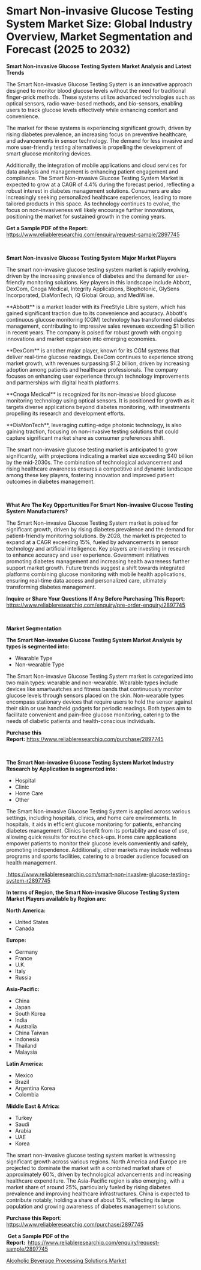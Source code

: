 <p><h1>Smart Non-invasive Glucose Testing System Market Size: Global Industry Overview, Market Segmentation and Forecast (2025 to 2032)</h1></p><p><strong>Smart Non-invasive Glucose Testing System Market Analysis and Latest Trends</strong></p>
<p><p>The Smart Non-invasive Glucose Testing System is an innovative approach designed to monitor blood glucose levels without the need for traditional finger-prick methods. These systems utilize advanced technologies such as optical sensors, radio wave-based methods, and bio-sensors, enabling users to track glucose levels effectively while enhancing comfort and convenience. </p><p>The market for these systems is experiencing significant growth, driven by rising diabetes prevalence, an increasing focus on preventive healthcare, and advancements in sensor technology. The demand for less invasive and more user-friendly testing alternatives is propelling the development of smart glucose monitoring devices. </p><p>Additionally, the integration of mobile applications and cloud services for data analysis and management is enhancing patient engagement and compliance. The Smart Non-invasive Glucose Testing System Market is expected to grow at a CAGR of 4.4% during the forecast period, reflecting a robust interest in diabetes management solutions. Consumers are also increasingly seeking personalized healthcare experiences, leading to more tailored products in this space. As technology continues to evolve, the focus on non-invasiveness will likely encourage further innovations, positioning the market for sustained growth in the coming years.</p></p>
<p><strong>Get a Sample PDF of the Report:&nbsp;</strong> <a href="https://www.reliableresearchiq.com/enquiry/request-sample/2897745?utm_campaign=3529&utm_medium=2&utm_source=Github&utm_content=ia&utm_term=15032025&utm_id=smart-non-invasive-glucose-testing-system">https://www.reliableresearchiq.com/enquiry/request-sample/2897745</a></p>
<p>&nbsp;</p>
<p><strong>Smart Non-invasive Glucose Testing System Major Market Players</strong></p>
<p><p>The smart non-invasive glucose testing system market is rapidly evolving, driven by the increasing prevalence of diabetes and the demand for user-friendly monitoring solutions. Key players in this landscape include Abbott, DexCom, Cnoga Medical, Integrity Applications, Biophotonic, GlySens Incorporated, DiaMonTech, iQ Global Group, and MediWise.</p><p>**Abbott** is a market leader with its FreeStyle Libre system, which has gained significant traction due to its convenience and accuracy. Abbott's continuous glucose monitoring (CGM) technology has transformed diabetes management, contributing to impressive sales revenues exceeding $1 billion in recent years. The company is poised for robust growth with ongoing innovations and market expansion into emerging economies.</p><p>**DexCom** is another major player, known for its CGM systems that deliver real-time glucose readings. DexCom continues to experience strong market growth, with revenues surpassing $1.2 billion, driven by increasing adoption among patients and healthcare professionals. The company focuses on enhancing user experience through technology improvements and partnerships with digital health platforms.</p><p>**Cnoga Medical** is recognized for its non-invasive blood glucose monitoring technology using optical sensors. It is positioned for growth as it targets diverse applications beyond diabetes monitoring, with investments propelling its research and development efforts.</p><p>**DiaMonTech**, leveraging cutting-edge photonic technology, is also gaining traction, focusing on non-invasive testing solutions that could capture significant market share as consumer preferences shift.</p><p>The smart non-invasive glucose testing market is anticipated to grow significantly, with projections indicating a market size exceeding $40 billion by the mid-2030s. The combination of technological advancement and rising healthcare awareness ensures a competitive and dynamic landscape among these key players, fostering innovation and improved patient outcomes in diabetes management.</p></p>
<p>&nbsp;</p>
<p><strong>What Are The Key Opportunities For Smart Non-invasive Glucose Testing System Manufacturers?</strong></p>
<p><p>The Smart Non-invasive Glucose Testing System market is poised for significant growth, driven by rising diabetes prevalence and the demand for patient-friendly monitoring solutions. By 2028, the market is projected to expand at a CAGR exceeding 15%, fueled by advancements in sensor technology and artificial intelligence. Key players are investing in research to enhance accuracy and user experience. Government initiatives promoting diabetes management and increasing health awareness further support market growth. Future trends suggest a shift towards integrated platforms combining glucose monitoring with mobile health applications, ensuring real-time data access and personalized care, ultimately transforming diabetes management.</p></p>
<p><strong>Inquire or Share Your Questions If Any Before Purchasing This Report:</strong> <a href="https://www.reliableresearchiq.com/enquiry/pre-order-enquiry/2897745?utm_campaign=3529&utm_medium=2&utm_source=Github&utm_content=ia&utm_term=15032025&utm_id=smart-non-invasive-glucose-testing-system">https://www.reliableresearchiq.com/enquiry/pre-order-enquiry/2897745</a></p>
<p>&nbsp;</p>
<p><strong>Market Segmentation</strong></p>
<p><strong>The Smart Non-invasive Glucose Testing System Market Analysis by types is segmented into:</strong></p>
<p><ul><li>Wearable Type</li><li>Non-wearable Type</li></ul></p>
<p><p>The Smart Non-invasive Glucose Testing System market is categorized into two main types: wearable and non-wearable. Wearable types include devices like smartwatches and fitness bands that continuously monitor glucose levels through sensors placed on the skin. Non-wearable types encompass stationary devices that require users to hold the sensor against their skin or use handheld gadgets for periodic readings. Both types aim to facilitate convenient and pain-free glucose monitoring, catering to the needs of diabetic patients and health-conscious individuals.</p></p>
<p><strong>Purchase this Report:&nbsp;</strong><a href="https://www.reliableresearchiq.com/purchase/2897745?utm_campaign=3529&utm_medium=2&utm_source=Github&utm_content=ia&utm_term=15032025&utm_id=smart-non-invasive-glucose-testing-system">https://www.reliableresearchiq.com/purchase/2897745</a></p>
<p>&nbsp;</p>
<p><strong>The Smart Non-invasive Glucose Testing System Market Industry Research by Application is segmented into:</strong></p>
<p><ul><li>Hospital</li><li>Clinic</li><li>Home Care</li><li>Other</li></ul></p>
<p><p>The Smart Non-invasive Glucose Testing System is applied across various settings, including hospitals, clinics, and home care environments. In hospitals, it aids in efficient glucose monitoring for patients, enhancing diabetes management. Clinics benefit from its portability and ease of use, allowing quick results for routine check-ups. Home care applications empower patients to monitor their glucose levels conveniently and safely, promoting independence. Additionally, other markets may include wellness programs and sports facilities, catering to a broader audience focused on health management.</p></p>
<p><a href="https://www.reliableresearchiq.com/smart-non-invasive-glucose-testing-system-r2897745?utm_campaign=3529&utm_medium=2&utm_source=Github&utm_content=ia&utm_term=15032025&utm_id=smart-non-invasive-glucose-testing-system">&nbsp;https://www.reliableresearchiq.com/smart-non-invasive-glucose-testing-system-r2897745</a></p>
<p><strong>In terms of Region, the Smart Non-invasive Glucose Testing System Market Players available by Region are:</strong></p>
<p>
    <p> <strong> North America: </strong>
        <ul>
            <li>United States</li>
            <li>Canada</li>
        </ul>
        </p> 
    <p> <strong> Europe: </strong>
        <ul>
            <li>Germany</li>
            <li>France</li>
            <li>U.K.</li>
            <li>Italy</li>
            <li>Russia</li>
        </ul>
        </p> 
    <p> <strong> Asia-Pacific: </strong>
        <ul>
            <li>China</li>
            <li>Japan</li>
            <li>South Korea</li>
            <li>India</li>
            <li>Australia</li>
            <li>China Taiwan</li>
            <li>Indonesia</li>
            <li>Thailand</li>
            <li>Malaysia</li>
        </ul>
        </p> 
    <p> <strong> Latin America: </strong>
        <ul>
            <li>Mexico</li>
            <li>Brazil</li>
            <li>Argentina Korea</li>
            <li>Colombia</li>
        </ul>
        </p> 
    <p> <strong> Middle East & Africa: </strong>
        <ul>
            <li>Turkey</li>
            <li>Saudi</li>
            <li>Arabia</li>
            <li>UAE</li>
            <li>Korea</li>
        </ul>
    </p>
    </p>
<p><p>The smart non-invasive glucose testing system market is witnessing significant growth across various regions. North America and Europe are projected to dominate the market with a combined market share of approximately 60%, driven by technological advancements and increasing healthcare expenditure. The Asia-Pacific region is also emerging, with a market share of around 25%, particularly fueled by rising diabetes prevalence and improving healthcare infrastructures. China is expected to contribute notably, holding a share of about 15%, reflecting its large population and growing awareness of diabetes management solutions.</p></p>
<p><strong>Purchase this Report: </strong><a href="https://www.reliableresearchiq.com/purchase/2897745?utm_campaign=3529&utm_medium=2&utm_source=Github&utm_content=ia&utm_term=15032025&utm_id=smart-non-invasive-glucose-testing-system">https://www.reliableresearchiq.com/purchase/2897745</a></p>
<p>&nbsp;<strong>Get a Sample PDF of the Report:&nbsp;&nbsp;</strong><a href="https://www.reliableresearchiq.com/enquiry/request-sample/2897745?utm_campaign=3529&utm_medium=2&utm_source=Github&utm_content=ia&utm_term=15032025&utm_id=smart-non-invasive-glucose-testing-system">https://www.reliableresearchiq.com/enquiry/request-sample/2897745</a></p>
<p><strong></strong></p>
<p><p><a href="https://github.com/hedbomkrahe/Market-Research-Report-List-1/blob/main/alcoholic-beverage-processing-solutions-market.md?utm_campaign=3529&utm_medium=2&utm_source=Github&utm_content=ia&utm_term=15032025&utm_id=smart-non-invasive-glucose-testing-system">Alcoholic Beverage Processing Solutions Market</a></p></p>